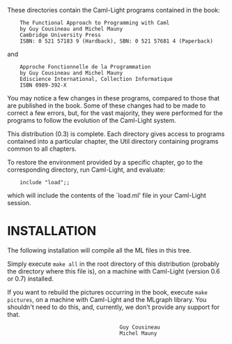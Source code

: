 

These directories contain the Caml-Light programs contained in the book:

        The Functional Approach to Programming with Caml
        by Guy Cousineau and Michel Mauny
        Cambridge University Press
        ISBN: 0 521 57183 9 (Hardback), SBN: 0 521 57681 4 (Paperback)

and

        Approche Fonctionnelle de la Programmation
        by Guy Cousineau and Michel Mauny
        Ediscience International, Collection Informatique
        ISBN 0989-392-X

You may notice a few changes in these programs, compared to those that
are published in the book. Some of these changes had to be made to
correct a few errors, but, for the vast majority, they were performed
for the programs to follow the evolution of the Caml-Light system.

This distribution (0.3) is complete. Each directory gives access to
programs contained into a particular chapter, the Util directory
containing programs common to all chapters.

To restore the environment provided by a specific chapter, go to the
corresponding directory, run Caml-Light, and evaluate:

        include "load";;

which will include the contents of the `load.ml' file in your
Caml-Light session.


# INSTALLATION

The following installation will compile all the ML files in this tree.

Simply execute `make all` in the root directory of this distribution
(probably the directory where this file is), on a machine with
Caml-Light (version 0.6 or 0.7) installed.

If you want to rebuild the pictures occurring in the book, execute
`make pictures`, on a machine with Caml-Light and the MLgraph
library. You shouldn't need to do this, and, currently, we
don't provide any support for that.


                                        Guy Cousineau
                                        Michel Mauny

